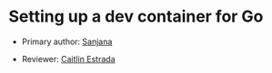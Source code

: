 # Setting up a dev container for Go

* Primary author: [Sanjana](https://https://github.com/sgopal08)

* Reviewer: [Caitlin Estrada](https://github.com/caitlinestrada27)